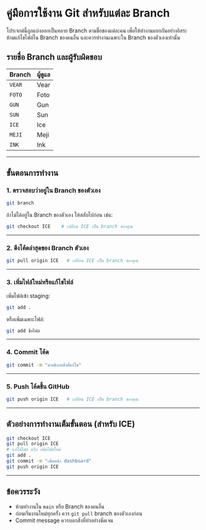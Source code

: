# คู่มือการใช้งาน Git สำหรับแต่ละ Branch

โปรเจกต์นี้ถูกแบ่งออกเป็นหลาย Branch ตามชื่อของแต่ละคน เพื่อให้ทำงานแยกกันอย่างอิสระ  
ห้ามแก้ไขไฟล์ใน Branch ของคนอื่น และควรทำงานเฉพาะใน Branch ของตัวเองเท่านั้น

## รายชื่อ Branch และผู้รับผิดชอบ
| Branch | ผู้ดูแล |
|--------|---------|
| `VEAR` | Vear |
| `FOTO` | Foto |
| `GUN`  | Gun |
| `SUN`  | Sun |
| `ICE`  | Ice |
| `MEJI` | Meji |
| `INK`  | Ink |

---

## ขั้นตอนการทำงาน

### 1. ตรวจสอบว่าอยู่ใน Branch ของตัวเอง
```bash
git branch
```
ถ้าไม่ได้อยู่ใน Branch ของตัวเอง ให้สลับไปก่อน เช่น:
```bash
git checkout ICE    # เปลี่ยน ICE เป็น branch ของคุณ
```

---

### 2. ดึงโค้ดล่าสุดของ Branch ตัวเอง
```bash
git pull origin ICE   # เปลี่ยน ICE เป็น branch ของคุณ
```

---

### 3. เพิ่มไฟล์ใหม่หรือแก้ไขไฟล์
เพิ่มไฟล์เข้า staging:
```bash
git add .
```
หรือเพิ่มเฉพาะไฟล์:
```bash
git add ชื่อไฟล์
```

---

### 4. Commit โค้ด
```bash
git commit -m "คำอธิบายสิ่งที่แก้ไข"
```

---

### 5. Push โค้ดขึ้น GitHub
```bash
git push origin ICE   # เปลี่ยน ICE เป็น branch ของคุณ
```

---

## ตัวอย่างการทำงานเต็มขั้นตอน (สำหรับ ICE)
```bash
git checkout ICE
git pull origin ICE
# แก้ไขไฟล์ หรือ เพิ่มไฟล์ใหม่
git add .
git commit -m "เพิ่มหน้า dashboard"
git push origin ICE
```

---

## ข้อควรระวัง
- ห้ามทำงานใน `main` หรือ Branch ของคนอื่น
- ก่อนเริ่มงานใหม่ทุกครั้ง ควร `git pull` branch ของตัวเองก่อน
- Commit message ควรบอกสิ่งที่ทำอย่างชัดเจน
